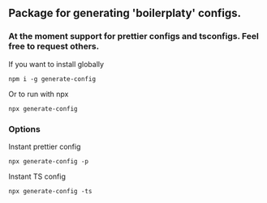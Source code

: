 ## Package for generating 'boilerplaty' configs.

### At the moment support for prettier configs and tsconfigs. Feel free to request others.

If you want to install globally
```
npm i -g generate-config
```

Or to run with npx
```
npx generate-config
```

### Options

Instant prettier config
```
npx generate-config -p 
```

Instant TS config
```
npx generate-config -ts
```
